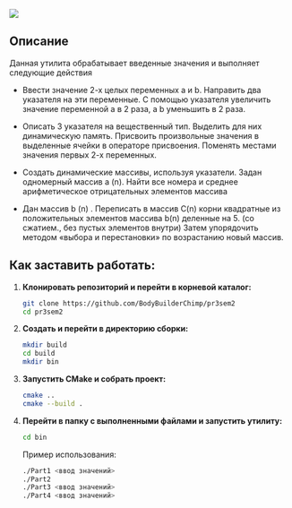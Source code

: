 
![](https://github.com/user-attachments/assets/7a04c614-673a-4746-a33d-4980b3487646)

## Описание

Данная утилита обрабатывает введенные значения и выполняет следующие действия

- Ввести значение 2-х целых переменных а и b. Направить два указателя на эти переменные. С помощью указателя увеличить значение переменной а в 2 раза, а b уменьшить в 2 раза.

- Описать 3 указателя на вещественный тип. Выделить для них динамическую память. Присвоить произвольные значения в выделенные ячейки в операторе присвоения. Поменять местами значения первых 2-х переменных.

- Создать динамические массивы, используя указатели. Задан одномерный массив а (n). Найти все номера и среднее арифметическое отрицательных элементов массива

- Дан массив b (n) . Переписать в массив C(n) корни квадратные из положительных элементов массива b(n) деленные на 5. (со сжатием., без пустых элементов внутри) Затем упорядочить методом «выбора и перестановки» по возрастанию новый массив.

## Как заставить работать:

1. **Клонировать репозиторий и перейти в корневой каталог:**
   ```bash
   git clone https://github.com/BodyBuilderChimp/pr3sem2
   cd pr3sem2
   ```
2. **Создать и перейти в директорию сборки:**
   ```bash
   mkdir build
   cd build
   mkdir bin
   ```
3. **Запустить CMake и собрать проект:**
   ```bash
   cmake ..
   cmake --build .
   ```
4. **Перейти в папку с выполненными файлами и запустить утилиту:**
   ```bash
   cd bin
   ```
   Пример использования:
   ```bash
   ./Part1 <ввод значений>
   ./Part2
   ./Part3 <ввод значений>
   ./Part4 <ввод значений>
   ```
